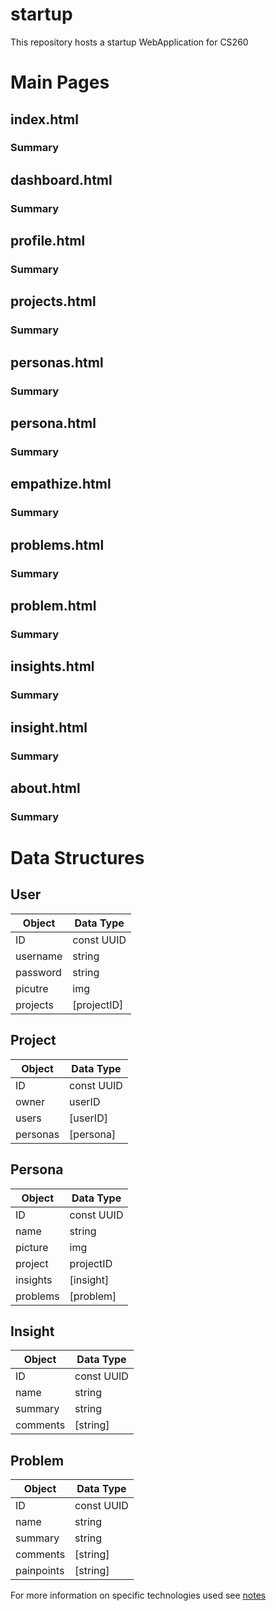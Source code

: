 # startup
This repository hosts a startup WebApplication for CS260 <br>
# Main Pages
## index.html
### Summary
## dashboard.html
### Summary
## profile.html
### Summary
## projects.html
### Summary
## personas.html
### Summary
## persona.html
### Summary
## empathize.html
### Summary
## problems.html
### Summary
## problem.html
### Summary
## insights.html
### Summary
## insight.html
### Summary
## about.html
### Summary

# Data Structures
## User
| Object  | Data Type |
| ------------- | ------------- |
| ID  | const UUID  |
| username  | string  |
| password  | string  |
| picutre  | img  |
| projects  | [projectID]  |

## Project
| Object  | Data Type |
| ------------- | ------------- |
| ID  | const UUID  |
| owner  | userID  |
| users  | [userID]  |
| personas  | [persona]  |

## Persona
| Object  | Data Type |
| ------------- | ------------- |
| ID  | const UUID  |
| name  | string  |
| picture  | img  |
| project  | projectID  |
| insights  | [insight]  |
| problems  | [problem]  |

## Insight
| Object  | Data Type |
| ------------- | ------------- |
| ID  | const UUID  |
| name  | string  |
| summary  | string  |
| comments  | [string]  |

## Problem
| Object  | Data Type |
| ------------- | ------------- |
| ID  | const UUID  |
| name  | string  |
| summary  | string  |
| comments  | [string]  |
| painpoints  | [string]  |

For more information on specific technologies used see [notes](notes.md)
